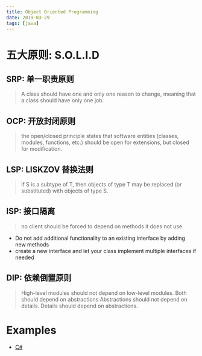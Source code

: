 ```yaml
---
title: Object Oriented Programming
date: 2019-03-29
tags: [java]
---
```


# 五大原则: S.O.L.I.D

## SRP: 单一职责原则

> A class should have one and only one reason to change, meaning that a class should have only one job.

## OCP: 开放封闭原则

> the open/closed principle states that software entities (classes, modules, functions, etc.) should be open for extensions, but closed for modification.

## LSP: LISKZOV 替换法则

> if S is a subtype of T, then objects of type T may be replaced (or substituted) with objects of type S.

## ISP: 接口隔离

> no client should be forced to depend on methods it does not use

* Do not add additional functionality to an existing interface by adding new methods
* create a new interface and let your class implement multiple interfaces if needed

## DIP: 依赖倒置原则

> High-level modules should not depend on low-level modules. Both should depend on abstractions
> Abstractions should not depend on details. Details should depend on abstractions.

<!--more-->

# Examples

* [C#](https://itnext.io/solid-principles-explanation-and-examples-715b975dcad4)